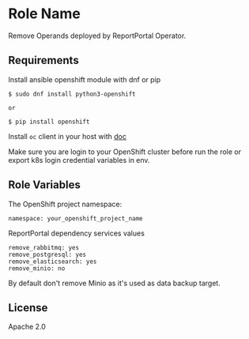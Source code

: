 Role Name
=========

Remove Operands deployed by ReportPortal Operator.

Requirements
------------

Install ansible openshift module with dnf or pip
```
$ sudo dnf install python3-openshift

or

$ pip install openshift
```

Install `oc` client in your host with [doc](https://docs.openshift.com/container-platform/4.3/cli_reference/openshift_cli/getting-started-cli.html "Getting started cli")

Make sure you are login to your OpenShift cluster before run the role or export k8s login credential variables in env.

Role Variables
--------------

The OpenShift project namespace:

    namespace: your_openshift_project_name

ReportPortal dependency services values

    remove_rabbitmq: yes
    remove_postgresql: yes
    remove_elasticsearch: yes
    remove_minio: no

By default don't remove Minio as it's used as data backup target.

License
-------

Apache 2.0
